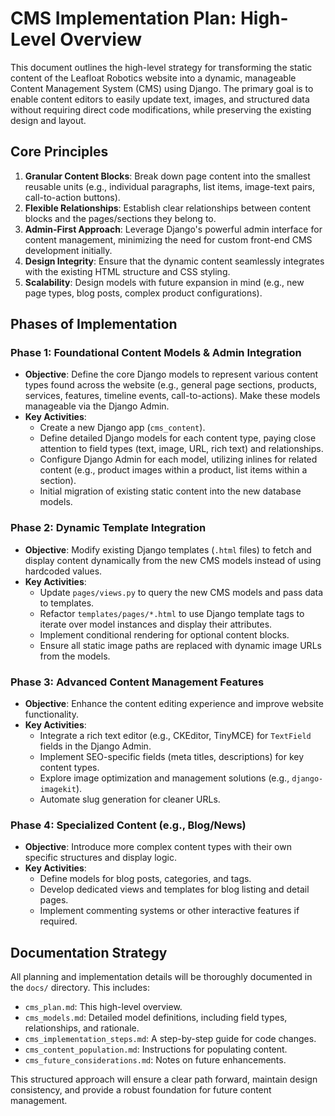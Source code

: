 # CMS Implementation Plan: High-Level Overview

This document outlines the high-level strategy for transforming the static content of the Leafloat Robotics website into a dynamic, manageable Content Management System (CMS) using Django. The primary goal is to enable content editors to easily update text, images, and structured data without requiring direct code modifications, while preserving the existing design and layout.

## Core Principles

1.  **Granular Content Blocks**: Break down page content into the smallest reusable units (e.g., individual paragraphs, list items, image-text pairs, call-to-action buttons).
2.  **Flexible Relationships**: Establish clear relationships between content blocks and the pages/sections they belong to.
3.  **Admin-First Approach**: Leverage Django's powerful admin interface for content management, minimizing the need for custom front-end CMS development initially.
4.  **Design Integrity**: Ensure that the dynamic content seamlessly integrates with the existing HTML structure and CSS styling.
5.  **Scalability**: Design models with future expansion in mind (e.g., new page types, blog posts, complex product configurations).

## Phases of Implementation

### Phase 1: Foundational Content Models & Admin Integration

*   **Objective**: Define the core Django models to represent various content types found across the website (e.g., general page sections, products, services, features, timeline events, call-to-actions). Make these models manageable via the Django Admin.
*   **Key Activities**:
    *   Create a new Django app (`cms_content`).
    *   Define detailed Django models for each content type, paying close attention to field types (text, image, URL, rich text) and relationships.
    *   Configure Django Admin for each model, utilizing inlines for related content (e.g., product images within a product, list items within a section).
    *   Initial migration of existing static content into the new database models.

### Phase 2: Dynamic Template Integration

*   **Objective**: Modify existing Django templates (`.html` files) to fetch and display content dynamically from the new CMS models instead of using hardcoded values.
*   **Key Activities**:
    *   Update `pages/views.py` to query the new CMS models and pass data to templates.
    *   Refactor `templates/pages/*.html` to use Django template tags to iterate over model instances and display their attributes.
    *   Implement conditional rendering for optional content blocks.
    *   Ensure all static image paths are replaced with dynamic image URLs from the models.

### Phase 3: Advanced Content Management Features

*   **Objective**: Enhance the content editing experience and improve website functionality.
*   **Key Activities**:
    *   Integrate a rich text editor (e.g., CKEditor, TinyMCE) for `TextField` fields in the Django Admin.
    *   Implement SEO-specific fields (meta titles, descriptions) for key content types.
    *   Explore image optimization and management solutions (e.g., `django-imagekit`).
    *   Automate slug generation for cleaner URLs.

### Phase 4: Specialized Content (e.g., Blog/News)

*   **Objective**: Introduce more complex content types with their own specific structures and display logic.
*   **Key Activities**:
    *   Define models for blog posts, categories, and tags.
    *   Develop dedicated views and templates for blog listing and detail pages.
    *   Implement commenting systems or other interactive features if required.

## Documentation Strategy

All planning and implementation details will be thoroughly documented in the `docs/` directory. This includes:
*   `cms_plan.md`: This high-level overview.
*   `cms_models.md`: Detailed model definitions, including field types, relationships, and rationale.
*   `cms_implementation_steps.md`: A step-by-step guide for code changes.
*   `cms_content_population.md`: Instructions for populating content.
*   `cms_future_considerations.md`: Notes on future enhancements.

This structured approach will ensure a clear path forward, maintain design consistency, and provide a robust foundation for future content management.
